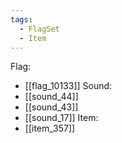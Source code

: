 ```yaml
---
tags:
  - FlagSet
  - Item
---
```

Flag:
- [[flag_10133]]
Sound:
- [[sound_44]]
- [[sound_43]]
- [[sound_17]]
Item:
- [[item_357]]
